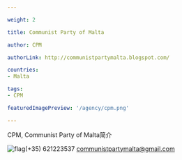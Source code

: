 ```yaml
---

weight: 2

title: Communist Party of Malta

author: CPM

authorLink: http://communistpartymalta.blogspot.com/ 

countries: 
- Malta

tags: 
- CPM

featuredImagePreview: '/agency/cpm.png'

---
```


CPM, Communist Party of Malta简介 

<!--more-->

![flag](/agency/cpm.png)(+35) 621223537 communistpartymalta@gmail.com
